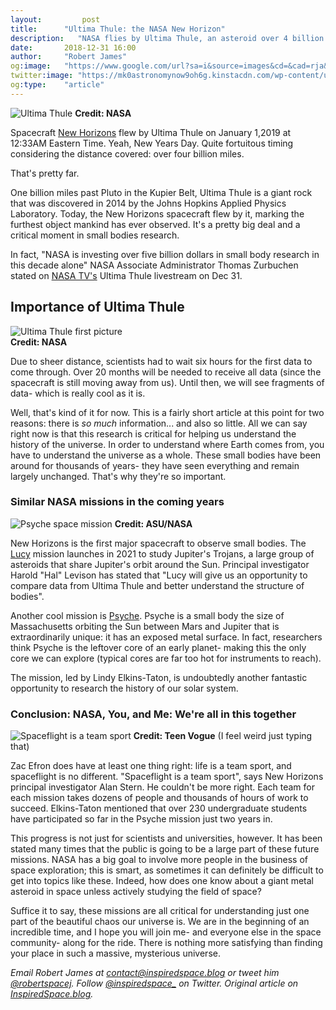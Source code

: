 ```yaml
---
layout:         post
title:      "Ultima Thule: the NASA New Horizon"
description:   "NASA flies by Ultima Thule, an asteroid over 4 billion miles from home."
date:       2018-12-31 16:00
author:     "Robert James"
og:image:   "https://www.google.com/url?sa=i&source=images&cd=&cad=rja&uact=8&ved=2ahUKEwiD3OrewsvfAhXCUt8KHasRBpUQjRx6BAgBEAU&url=https%3A%2F%2Fwww.newsledge.com%2Fnew-horizons-ultima-thule-flyby-livestream%2F&psig=AOvVaw1cVAJ66TFHeSL17rQ3wxqp&ust=1546395617614493"
twitter:image: "https://mk0astronomynow9oh6g.kinstacdn.com/wp-content/uploads/2018/12/122918_ultima4.jpg"
og:type:    "article"
---
```


![Ultima Thule](https://boygeniusreport.files.wordpress.com/2018/12/thule.png?w=782)
**Credit: NASA**

Spacecraft [New Horizons](https//www.nasa.gov/mission_pages/newhorizons/main/index.html) flew by Ultima Thule on January 1,2019 at 12:33AM Eastern Time. Yeah, New Years Day. Quite fortuitous timing considering the distance covered: over four billion miles.  
  
That's pretty far.  
  
One billion miles past Pluto in the Kupier Belt, Ultima Thule is a giant rock that was discovered in 2014 by the Johns Hopkins Applied Physics Laboratory. Today, the New Horizons spacecraft flew by it, marking the furthest object mankind has ever observed. It's a pretty big deal and a critical moment in small bodies research.  
  
In fact, "NASA is investing over five billion dollars in small body research in this decade alone" NASA Associate Administrator Thomas Zurbuchen stated on [NASA TV's](https://www.youtube.com/watch?v=21X5lGlDOfg) Ultima Thule livestream on Dec 31.  
  
## Importance of Ultima Thule
![Ultima Thule first picture](http://static.digg.com/images/ace15857c07e43e48b497773de887a2c_0c3762769d7e483eaa26bbec5352c33c_1_www_marquee_standard.jpeg)  
**Credit: NASA**

Due to sheer distance, scientists had to wait six hours for the first data to come through. Over 20 months will be needed to receive all data (since the spacecraft is still moving away from us). Until then, we will see fragments of data- which is really cool as it is.  
  
Well, that's kind of it for now. This is a fairly short article at this point for two reasons: there is *so much* information... and also so little. All we can say right now is that this research is critical for helping us understand the history of the universe. In order to understand where Earth comes from, you have to understand the universe as a whole. These small bodies have been around for thousands of years- they have seen everything and remain largely unchanged. That's why they're so important.  
  
### Similar NASA missions in the coming years

![Psyche space mission](https://psyche.asu.edu/wp-content/uploads/2018/12/Psyche_Inspired_18-19_MMontanez_Project1_PsycheWide_181203-1024x663.png)
**Credit: ASU/NASA**

New Horizons is the first major spacecraft to observe small bodies. The [Lucy](https://www.nasa.gov/content/goddard/lucy-the-first-mission-to-jupiter-s-trojans) mission launches in 2021 to study Jupiter's Trojans, a large group of asteroids that share Jupiter's orbit around the Sun. Principal investigator Harold "Hal" Levison has stated that "Lucy will give us an opportunity to compare data from Ultima Thule and better understand the structure of bodies".  
  
Another cool mission is [Psyche](https://psyche.asu.edu/). Psyche is a small body the size of Massachusetts orbiting the Sun between Mars and Jupiter that is extraordinarily unique: it has an exposed metal surface. In fact, researchers think Psyche is the leftover core of an early planet- making this the only core we can explore (typical cores are far too hot for instruments to reach).  
  
The mission, led by Lindy Elkins-Taton, is undoubtedly another fantastic opportunity to research the history of our solar system.
  
### Conclusion: NASA, You, and Me: We're all in this together

![Spaceflight is a team sport](https://assets.teenvogue.com/photos/56a00438a86d43213b0dc4ca/master/pass/TCDHISC_EC006_H.JPG)
**Credit: Teen Vogue** (I feel weird just typing that)

Zac Efron does have at least one thing right: life is a team sport, and spaceflight is no different. "Spaceflight is a team sport", says New Horizons principal investigator Alan Stern. He couldn't be more right. Each team for each mission takes dozens of people and thousands of hours of work to succeed. Elkins-Taton mentioned that over 230 undergraduate students have participated so far in the Psyche mission just two years in.  
  
This progress is not just for scientists and universities, however. It has been stated many times that the public is going to be a large part of these future missions. NASA has a big goal to involve more people in the business of space exploration; this is smart, as sometimes it can definitely be difficult to get into topics like these. Indeed, how does one know about a giant metal asteroid in space unless actively studying the field of space?  
  
Suffice it to say, these missions are all critical for understanding just one part of the beautiful chaos our universe is. We are in the beginning of an incredible time, and I hope you will join me- and everyone else in the space community- along for the ride. There is nothing more satisfying than finding your place in such a massive, mysterious universe.

*Email Robert James at contact@inspiredspace.blog or tweet him [@robertspacej](https://twitter.com/robertspacej). Follow [@inspiredspace_](https://twitter.com/InspiredSpace_) on Twitter. Original article on [InspiredSpace.blog](https://inspiredspace.blog/).*